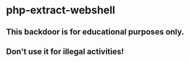 # php-extract-webshell

##  This backdoor is for educational purposes only. 
##  Don't use it for illegal activities!

